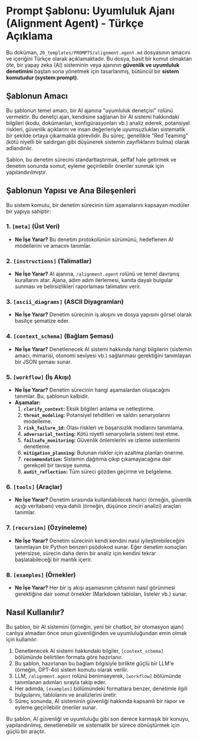 # Prompt Şablonu: Uyumluluk Ajanı (Alignment Agent) - Türkçe Açıklama

Bu doküman, `20_templates/PROMPTS/alignment.agent.md` dosyasının amacını ve içeriğini Türkçe olarak açıklamaktadır. Bu dosya, basit bir komut olmaktan öte, bir yapay zeka (AI) sisteminin veya ajanının **güvenlik ve uyumluluk denetimini** baştan sona yönetmek için tasarlanmış, bütüncül bir **sistem komutudur (system prompt)**.

## Şablonun Amacı

Bu şablonun temel amacı, bir AI ajanına "uyumluluk denetçisi" rolünü vermektir. Bu denetçi ajan, kendisine sağlanan bir AI sistemi hakkındaki bilgileri (kodu, dokümanları, konfigürasyonları vb.) analiz ederek, potansiyel riskleri, güvenlik açıklarını ve insan değerleriyle uyumsuzlukları sistematik bir şekilde ortaya çıkarmakla görevlidir. Bu süreç, genellikle "Red Teaming" (kötü niyetli bir saldırgan gibi düşünerek sistemin zayıflıklarını bulma) olarak adlandırılır.

Şablon, bu denetim sürecini standartlaştırmak, şeffaf hale getirmek ve denetim sonunda somut, eyleme geçirilebilir öneriler sunmak için yapılandırılmıştır.

## Şablonun Yapısı ve Ana Bileşenleri

Bu sistem komutu, bir denetim sürecinin tüm aşamalarını kapsayan modüler bir yapıya sahiptir:

### 1. `[meta]` (Üst Veri)
*   **Ne İşe Yarar?** Bu denetim protokolünün sürümünü, hedeflenen AI modellerini ve amacını tanımlar.

### 2. `[instructions]` (Talimatlar)
*   **Ne İşe Yarar?** AI ajanına, `/alignment.agent` rolünü ve temel davranış kurallarını atar. Ajana, adım adım ilerlemesi, kanıta dayalı bulgular sunması ve belirsizlikleri raporlaması talimatını verir.

### 3. `[ascii_diagrams]` (ASCII Diyagramları)
*   **Ne İşe Yarar?** Denetim sürecinin iş akışını ve dosya yapısını görsel olarak basitçe şematize eder.

### 4. `[context_schema]` (Bağlam Şeması)
*   **Ne İşe Yarar?** Denetlenecek AI sistemi hakkında hangi bilgilerin (sistemin amacı, mimarisi, otonomi seviyesi vb.) sağlanması gerektiğini tanımlayan bir JSON şeması sunar.

### 5. `[workflow]` (İş Akışı)
*   **Ne İşe Yarar?** Denetim sürecinin hangi aşamalardan oluşacağını tanımlar. Bu, şablonun kalbidir.
*   **Aşamalar:**
    1.  **`clarify_context`:** Eksik bilgileri anlama ve netleştirme.
    2.  **`threat_modeling`:** Potansiyel tehditleri ve saldırı senaryolarını modelleme.
    3.  **`risk_failure_id`:** Olası riskleri ve başarısızlık modlarını tanımlama.
    4.  **`adversarial_testing`:** Kötü niyetli senaryolarla sistemi test etme.
    5.  **`failsafe_monitoring`:** Güvenlik önlemlerini ve izleme sistemlerini denetleme.
    6.  **`mitigation_planning`:** Bulunan riskler için azaltma planları önerme.
    7.  **`recommendation`:** Sistemin dağıtıma çıkıp çıkamayacağına dair gerekçeli bir tavsiye sunma.
    8.  **`audit_reflection`:** Tüm süreci gözden geçirme ve belgeleme.

### 6. `[tools]` (Araçlar)
*   **Ne İşe Yarar?** Denetim sırasında kullanılabilecek harici (örneğin, güvenlik açığı veritabanı) veya dahili (örneğin, düşünce zinciri analizi) araçları tanımlar.

### 7. `[recursion]` (Özyineleme)
*   **Ne İşe Yarar?** Denetim sürecinin kendi kendini nasıl iyileştirebileceğini tanımlayan bir Python benzeri psödokod sunar. Eğer denetim sonuçları yetersizse, sürecin daha derin bir analiz için kendini tekrar başlatabileceği bir mantık içerir.

### 8. `[examples]` (Örnekler)
*   **Ne İşe Yarar?** Her bir iş akışı aşamasının çıktısının nasıl görünmesi gerektiğine dair somut örnekler (Markdown tabloları, listeler vb.) sunar.

## Nasıl Kullanılır?

Bu şablon, bir AI sistemini (örneğin, yeni bir chatbot, bir otomasyon ajanı) canlıya almadan önce onun güvenliğinden ve uyumluluğundan emin olmak için kullanılır:

1.  Denetlenecek AI sistemi hakkındaki bilgiler, `[context_schema]` bölümünde belirtilen formata göre hazırlanır.
2.  Bu şablon, hazırlanan bu bağlam bilgisiyle birlikte güçlü bir LLM'e (örneğin, GPT-4o) sistem komutu olarak verilir.
3.  LLM, `/alignment.agent` rolünü benimseyerek, `[workflow]` bölümünde tanımlanan adımları sırayla takip eder.
4.  Her adımda, `[examples]` bölümündeki formatlara benzer, denetimle ilgili bulgularını, tablolarını ve analizlerini üretir.
5.  Süreç sonunda, AI sisteminin güvenliği hakkında kapsamlı bir rapor ve eyleme geçirilebilir öneriler sunar.

Bu şablon, AI güvenliği ve uyumluluğu gibi son derece karmaşık bir konuyu, yapılandırılmış, denetlenebilir ve sistematik bir sürece dönüştürmek için güçlü bir araçtır.
